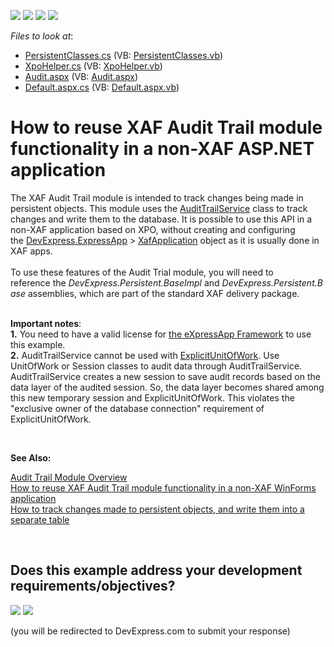 <!-- default badges list -->
![](https://img.shields.io/endpoint?url=https://codecentral.devexpress.com/api/v1/VersionRange/128586192/13.1.4%2B)
[![](https://img.shields.io/badge/Open_in_DevExpress_Support_Center-FF7200?style=flat-square&logo=DevExpress&logoColor=white)](https://supportcenter.devexpress.com/ticket/details/E2707)
[![](https://img.shields.io/badge/📖_How_to_use_DevExpress_Examples-e9f6fc?style=flat-square)](https://docs.devexpress.com/GeneralInformation/403183)
[![](https://img.shields.io/badge/💬_Leave_Feedback-feecdd?style=flat-square)](#does-this-example-address-your-development-requirementsobjectives)
<!-- default badges end -->
<!-- default file list -->
*Files to look at*:

* [PersistentClasses.cs](./CS/WebSite/App_Code/PersistentClasses.cs) (VB: [PersistentClasses.vb](./VB/WebSite/App_Code/PersistentClasses.vb))
* [XpoHelper.cs](./CS/WebSite/App_Code/XpoHelper.cs) (VB: [XpoHelper.vb](./VB/WebSite/App_Code/XpoHelper.vb))
* [Audit.aspx](./CS/WebSite/Audit.aspx) (VB: [Audit.aspx](./VB/WebSite/Audit.aspx))
* [Default.aspx.cs](./CS/WebSite/Default.aspx.cs) (VB: [Default.aspx.vb](./VB/WebSite/Default.aspx.vb))
<!-- default file list end -->
# How to reuse XAF Audit Trail module functionality in a non-XAF ASP.NET application


<p>The XAF Audit Trail module is intended to track changes being made in persistent objects. This module uses the <a href="https://search.devexpress.com/?q=AuditTrailService&f=70&m=Documentation">AuditTrailService</a> class to track changes and write them to the database. It is possible to use this API in a non-XAF application based on XPO, without creating and configuring the <a href="https://documentation.devexpress.com/eXpressAppFramework/DevExpress.ExpressApp.namespace">DevExpress.ExpressApp</a> > <a href="https://documentation.devexpress.com/eXpressAppFramework/DevExpress.ExpressApp.XafApplication.class">XafApplication</a> object as it is usually done in XAF apps. <br><br>To use these features of the Audit Trial module, you will need to reference the <em>DevExpress.Persistent.BaseImpl</em> and <em>DevExpress.Persistent.Base</em> assemblies, which are part of the standard XAF delivery package. <br><br></p>
<p><strong>Important notes</strong>: <br><strong>1.</strong> You need to have a valid license for <a href="https://www.devexpress.com/xaf">the eXpressApp Framework</a> to use this example.<br><strong>2.</strong> AuditTrailService cannot be used with <a href="https://documentation.devexpress.com/CoreLibraries/CustomDocument8921.aspx">ExplicitUnitOfWork</a>. Use UnitOfWork or Session classes to audit data through AuditTrailService. AuditTrailService creates a new session to save audit records based on the data layer of the audited session. So, the data layer becomes shared among this new temporary session and ExplicitUnitOfWork. This violates the "exclusive owner of the database connection" requirement of ExplicitUnitOfWork.</p>
<p> </p>
<p><strong>See Also:</strong></p>
<p><a href="http://documentation.devexpress.com/#Xaf/CustomDocument2782">Audit Trail Module Overview</a><br><a href="https://www.devexpress.com/Support/Center/p/E2274">How to reuse XAF Audit Trail module functionality in a non-XAF WinForms application</a><br><a href="https://www.devexpress.com/Support/Center/p/E2419">How to track changes made to persistent objects, and write them into a separate table</a></p>

<br/>


<!-- feedback -->
## Does this example address your development requirements/objectives?

[<img src="https://www.devexpress.com/support/examples/i/yes-button.svg"/>](https://www.devexpress.com/support/examples/survey.xml?utm_source=github&utm_campaign=XPO_how-to-reuse-xaf-audit-trail-module-functionality-in-a-non-xaf-aspnet-application-e2707&~~~was_helpful=yes) [<img src="https://www.devexpress.com/support/examples/i/no-button.svg"/>](https://www.devexpress.com/support/examples/survey.xml?utm_source=github&utm_campaign=XPO_how-to-reuse-xaf-audit-trail-module-functionality-in-a-non-xaf-aspnet-application-e2707&~~~was_helpful=no)

(you will be redirected to DevExpress.com to submit your response)
<!-- feedback end -->
